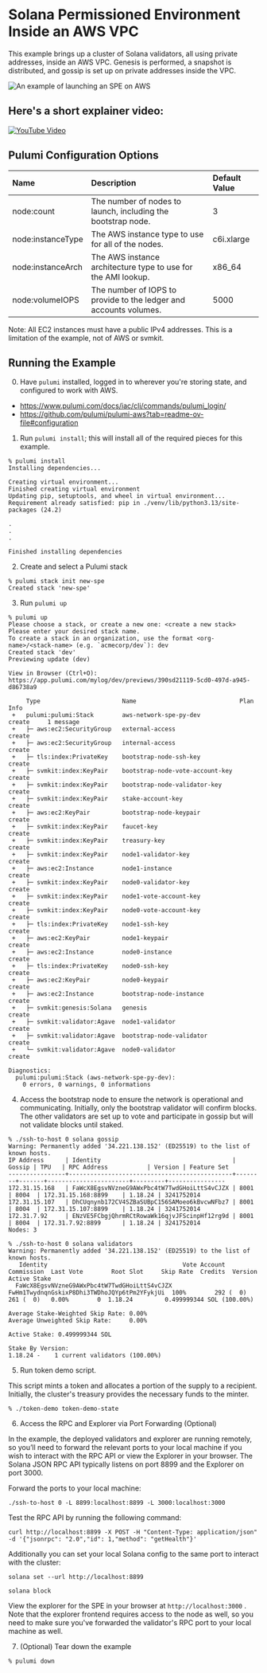 # Solana Permissioned Environment Inside an AWS VPC

This example brings up a cluster of Solana validators, all using private addresses, inside an AWS VPC.
Genesis is performed, a snapshot is distributed, and gossip is set up on private addresses inside the VPC.

![An example of launching an SPE on AWS](https://github.com/abklabs/svmkit-media/blob/main/SVMKitSPELaunch/10x_speed_shorter.gif?raw=true)

## Here's a short explainer video:

[![YouTube Video](https://img.youtube.com/vi/8rgUikRios4/0.jpg)](https://www.youtube.com/embed/8rgUikRios4?si=lqUuZfgD_9fImpG0)

## Pulumi Configuration Options

| Name              | Description                                                       | Default Value |
| :---------------- | :---------------------------------------------------------------- | :------------ |
| node:count        | The number of nodes to launch, including the bootstrap node.      | 3             |
| node:instanceType | The AWS instance type to use for all of the nodes.                | c6i.xlarge    |
| node:instanceArch | The AWS instance architecture type to use for the AMI lookup.     | x86_64        |
| node:volumeIOPS   | The number of IOPS to provide to the ledger and accounts volumes. | 5000          |

Note: All EC2 instances must have a public IPv4 addresses.  This is a limitation of the example,
not of AWS or svmkit.

## Running the Example

0. Have `pulumi` installed, logged in to wherever you're storing state, and configured to work with AWS.

- https://www.pulumi.com/docs/iac/cli/commands/pulumi_login/
- https://github.com/pulumi/pulumi-aws?tab=readme-ov-file#configuration

1. Run `pulumi install`; this will install all of the required pieces for this example.

```
% pulumi install
Installing dependencies...

Creating virtual environment...
Finished creating virtual environment
Updating pip, setuptools, and wheel in virtual environment...
Requirement already satisfied: pip in ./venv/lib/python3.13/site-packages (24.2)

.
.
.

Finished installing dependencies
```

2. Create and select a Pulumi stack

```
% pulumi stack init new-spe
Created stack 'new-spe'
```

3. Run `pulumi up`

```
% pulumi up
Please choose a stack, or create a new one: <create a new stack>
Please enter your desired stack name.
To create a stack in an organization, use the format <org-name>/<stack-name> (e.g. `acmecorp/dev`): dev
Created stack 'dev'
Previewing update (dev)

View in Browser (Ctrl+O): https://app.pulumi.com/mylog/dev/previews/390sd21119-5cd0-497d-a945-d86738a9

     Type                       Name                             Plan       Info
 +   pulumi:pulumi:Stack        aws-network-spe-py-dev           create     1 message
 +   ├─ aws:ec2:SecurityGroup   external-access                  create
 +   ├─ aws:ec2:SecurityGroup   internal-access                  create
 +   ├─ tls:index:PrivateKey    bootstrap-node-ssh-key           create
 +   ├─ svmkit:index:KeyPair    bootstrap-node-vote-account-key  create
 +   ├─ svmkit:index:KeyPair    bootstrap-node-validator-key     create
 +   ├─ svmkit:index:KeyPair    stake-account-key                create
 +   ├─ aws:ec2:KeyPair         bootstrap-node-keypair           create
 +   ├─ svmkit:index:KeyPair    faucet-key                       create
 +   ├─ svmkit:index:KeyPair    treasury-key                     create
 +   ├─ svmkit:index:KeyPair    node1-validator-key              create
 +   ├─ aws:ec2:Instance        node1-instance                   create
 +   ├─ svmkit:index:KeyPair    node0-validator-key              create
 +   ├─ svmkit:index:KeyPair    node1-vote-account-key           create
 +   ├─ svmkit:index:KeyPair    node0-vote-account-key           create
 +   ├─ tls:index:PrivateKey    node1-ssh-key                    create
 +   ├─ aws:ec2:KeyPair         node1-keypair                    create
 +   ├─ aws:ec2:Instance        node0-instance                   create
 +   ├─ tls:index:PrivateKey    node0-ssh-key                    create
 +   ├─ aws:ec2:KeyPair         node0-keypair                    create
 +   ├─ aws:ec2:Instance        bootstrap-node-instance          create
 +   ├─ svmkit:genesis:Solana   genesis                          create
 +   ├─ svmkit:validator:Agave  node1-validator                  create
 +   ├─ svmkit:validator:Agave  bootstrap-node-validator         create
 +   └─ svmkit:validator:Agave  node0-validator                  create

Diagnostics:
  pulumi:pulumi:Stack (aws-network-spe-py-dev):
    0 errors, 0 warnings, 0 informations
```

4. Access the bootstrap node to ensure the network is operational and communicating. Initially, only the bootstrap validator will confirm blocks. The other validators are set up to vote and participate in gossip but will not validate blocks until staked.

```
% ./ssh-to-host 0 solana gossip
Warning: Permanently added '34.221.138.152' (ED25519) to the list of known hosts.
IP Address      | Identity                                     | Gossip | TPU   | RPC Address           | Version | Feature Set
----------------+----------------------------------------------+--------+-------+-----------------------+---------+----------------
172.31.15.168   | FaWcX8EgsvNVzneG9AWxPbc4tW7TwdGHoiLttS4vCJZX | 8001   | 8004  | 172.31.15.168:8899    | 1.18.24 | 3241752014
172.31.15.107   | DhCUqnynb172CV4SZBaSUBpC156SAMoeo6kBvcwNFbz7 | 8001   | 8004  | 172.31.15.107:8899    | 1.18.24 | 3241752014
172.31.7.92     | ENzVE5FCbgjQhrmRCtRowaWk16qjvJFScinpHf12rg9d | 8001   | 8004  | 172.31.7.92:8899      | 1.18.24 | 3241752014
Nodes: 3

% ./ssh-to-host 0 solana validators
Warning: Permanently added '34.221.138.152' (ED25519) to the list of known hosts.
   Identity                                      Vote Account                            Commission  Last Vote        Root Slot     Skip Rate  Credits  Version            Active Stake
  FaWcX8EgsvNVzneG9AWxPbc4tW7TwdGHoiLttS4vCJZX  FwHm1TwydnqnGskixP8Dhi3TWDhoJQYp6tPm2YFykjUi  100%        292 (  0)        261 (  0)   0.00%        0  1.18.24         0.499999344 SOL (100.00%)

Average Stake-Weighted Skip Rate: 0.00%
Average Unweighted Skip Rate:     0.00%

Active Stake: 0.499999344 SOL

Stake By Version:
1.18.24 -    1 current validators (100.00%)
```

5. Run token demo script.

This script mints a token and allocates a portion of the supply to a recipient. Initially, the cluster's treasury provides the necessary funds to the minter.

```
% ./token-demo token-demo-state
```

6. Access the RPC and Explorer via Port Forwarding (Optional)

In the example, the deployed validators and explorer are running remotely, so you’ll need to forward the relevant ports to your local machine if you wish to interact with the RPC API or view the Explorer in your browser. The Solana JSON RPC API typically listens on port 8899 and the Explorer on port 3000.


Forward the ports to your local machine:

```
./ssh-to-host 0 -L 8899:localhost:8899 -L 3000:localhost:3000
```
Test the RPC API by running the following command:
```
curl http://localhost:8899 -X POST -H "Content-Type: application/json" -d '{"jsonrpc": "2.0","id": 1,"method": "getHealth"}'
```
Additionally you can set your local Solana config to the same port to interact with the cluster:
```
solana set --url http://localhost:8899

solana block
```
View the explorer for the SPE in your browser at `http://localhost:3000` . Note that the explorer
frontend requires access to the node as well, so you need to make sure you've forwarded the
validator's RPC port to your local machine as well.


7. (Optional) Tear down the example

```
% pulumi down
```
